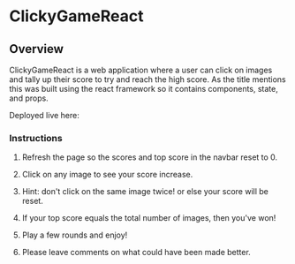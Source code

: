 # ClickyGameReact

## Overview

ClickyGameReact is a web application where a user can click on images and tally up their score to try and reach the high score. As the title mentions this was built using the react framework so it contains components, state, and props.

Deployed live here: 

### Instructions

1. Refresh the page so the scores and top score in the navbar reset to 0.

2. Click on any image to see your score increase.

3. Hint: don't click on the same image twice! or else your score will be reset. 

4. If your top score equals the total number of images, then you've won!

5. Play a few rounds and enjoy!

6. Please leave comments on what could have been made better.
